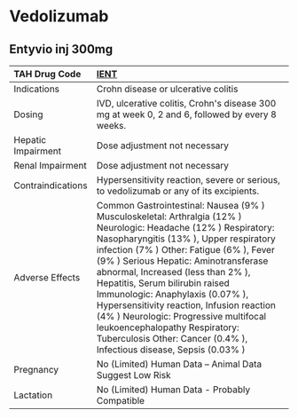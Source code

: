 # Vedolizumab

## Entyvio inj 300mg

| TAH Drug Code      | [**IENT**](https://www.tahsda.org.tw/drugs/hissearch.php?drug_code=IENT)                                                                                                                                                                                                                                                                                                                                                                                                                                                                                 |
|:-------------------|:---------------------------------------------------------------------------------------------------------------------------------------------------------------------------------------------------------------------------------------------------------------------------------------------------------------------------------------------------------------------------------------------------------------------------------------------------------------------------------------------------------------------------------------------------------|
| Indications        | Crohn disease or ulcerative colitis                                                                                                                                                                                                                                                                                                                                                                                                                                                                                                                      |
| Dosing             | IVD, ulcerative colitis, Crohn's disease 300 mg at week 0, 2 and 6, followed by every 8 weeks.                                                                                                                                                                                                                                                                                                                                                                                                                                                           |
| Hepatic Impairment | Dose adjustment not necessary                                                                                                                                                                                                                                                                                                                                                                                                                                                                                                                            |
| Renal Impairment   | Dose adjustment not necessary                                                                                                                                                                                                                                                                                                                                                                                                                                                                                                                            |
| Contraindications  | Hypersensitivity reaction, severe or serious, to vedolizumab or any of its excipients.                                                                                                                                                                                                                                                                                                                                                                                                                                                                   |
| Adverse Effects    | Common Gastrointestinal: Nausea (9% ) Musculoskeletal: Arthralgia (12% ) Neurologic: Headache (12% ) Respiratory: Nasopharyngitis (13% ), Upper respiratory infection (7% ) Other: Fatigue (6% ), Fever (9% ) Serious Hepatic: Aminotransferase abnormal, Increased (less than 2% ), Hepatitis, Serum bilirubin raised Immunologic: Anaphylaxis (0.07% ), Hypersensitivity reaction, Infusion reaction (4% ) Neurologic: Progressive multifocal leukoencephalopathy Respiratory: Tuberculosis Other: Cancer (0.4% ), Infectious disease, Sepsis (0.03% ) |
| Pregnancy          | No (Limited) Human Data – Animal Data Suggest Low Risk                                                                                                                                                                                                                                                                                                                                                                                                                                                                                                   |
| Lactation          | No (Limited) Human Data - Probably Compatible                                                                                                                                                                                                                                                                                                                                                                                                                                                                                                            |

